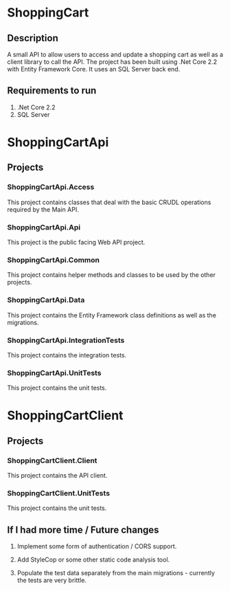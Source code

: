# ShoppingCart

## Description
A small API to allow users to access and update a shopping cart as well as a client library to call the API. The project has been built using .Net Core 2.2 with Entity Framework Core. It uses an SQL Server back end.

## Requirements to run

1) .Net Core 2.2
2) SQL Server

# ShoppingCartApi

## Projects

### ShoppingCartApi.Access

This project contains classes that deal with the basic CRUDL operations required by the Main API.

### ShoppingCartApi.Api

This project is the public facing Web API project.

### ShoppingCartApi.Common

This project contains helper methods and classes to be used by the other projects.

### ShoppingCartApi.Data

This project contains the Entity Framework class definitions as well as the migrations.

### ShoppingCartApi.IntegrationTests

This project contains the integration tests.

### ShoppingCartApi.UnitTests

This project contains the unit tests.

# ShoppingCartClient

## Projects

### ShoppingCartClient.Client

This project contains the API client.

### ShoppingCartClient.UnitTests

This project contains the unit tests.

## If I had more time / Future changes

1) Implement some form of authentication / CORS support.

2) Add StyleCop or some other static code analysis tool.

3) Populate the test data separately from the main migrations - currently the tests are very brittle.

